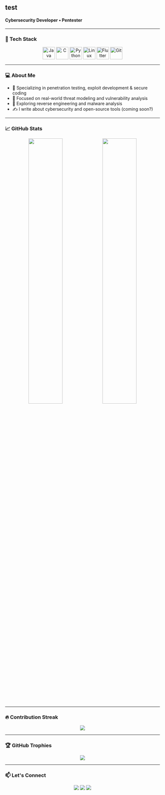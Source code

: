 ## test
#### Cybersecurity Developer • Pentester



---

### 🧰 Tech Stack

<div align="center">
  <img src="https://cdn.jsdelivr.net/gh/devicons/devicon/icons/java/java-original.svg" width="40" title="Java"/>
  <img src="https://cdn.jsdelivr.net/gh/devicons/devicon/icons/c/c-original.svg" width="40" title="C"/>
  <img src="https://cdn.jsdelivr.net/gh/devicons/devicon/icons/python/python-original.svg" width="40" title="Python"/>
  <img src="https://cdn.jsdelivr.net/gh/devicons/devicon/icons/linux/linux-original.svg" width="40" title="Linux"/>
  <img src="https://cdn.jsdelivr.net/gh/devicons/devicon/icons/flutter/flutter-original.svg" width="40" title="Flutter"/>
  <img src="https://cdn.jsdelivr.net/gh/devicons/devicon/icons/git/git-original.svg" width="40" title="Git"/>
</div>

---

### 💻 About Me

- 🔐 Specializing in penetration testing, exploit development & secure coding
- 🎯 Focused on real-world threat modeling and vulnerability analysis
- 🧪 Exploring reverse engineering and malware analysis
- ✍️ I write about cybersecurity and open-source tools (coming soon?)

---

### 📈 GitHub Stats

<div align="center">
  <img src="https://github-readme-stats.vercel.app/api?username=cxuri&show_icons=true&theme=radical&hide_border=true" width="47%"/>
  <img src="https://github-readme-stats.vercel.app/api/top-langs/?username=cxuri&layout=compact&theme=radical&hide_border=true" width="47%"/>
</div>

---

### 🔥 Contribution Streak

<div align="center">
  <img src="https://github-readme-streak-stats.herokuapp.com?user=cxuri&theme=radical&hide_border=true"/>
</div>

---

### 🏆 GitHub Trophies

<div align="center">
  <img src="https://github-profile-trophy.vercel.app/?username=cxuri&theme=radical&no-bg=true&no-frame=true&margin-w=10"/>
</div>

---

### 📫 Let's Connect

<div align="center">
  <!-- Replace with your real links if you want -->
  <a href="https://linkedin.com/in/your-link"><img src="https://img.shields.io/badge/LinkedIn-blue?style=flat&logo=linkedin"></a>
  <a href="mailto:you@example.com"><img src="https://img.shields.io/badge/Email-Dhanesh-red?style=flat&logo=gmail"></a>
  <a href="https://yourportfolio.com"><img src="https://img.shields.io/badge/Portfolio-black?style=flat&logo=firefox-browser"></a>
</div>
